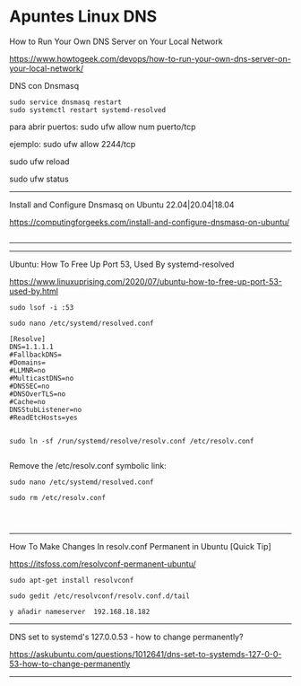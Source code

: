 # Apuntes Linux DNS

How to Run Your Own DNS Server on Your Local Network

https://www.howtogeek.com/devops/how-to-run-your-own-dns-server-on-your-local-network/

DNS con Dnsmasq



~~~
sudo service dnsmasq restart
sudo systemctl restart systemd-resolved

~~~
para abrir puertos:
sudo ufw allow num puerto/tcp

ejemplo:
sudo ufw allow 2244/tcp

sudo ufw reload

sudo ufw status

___
Install and Configure Dnsmasq on Ubuntu 22.04|20.04|18.04

https://computingforgeeks.com/install-and-configure-dnsmasq-on-ubuntu/

~~~

~~~



___




___

Ubuntu: How To Free Up Port 53, Used By systemd-resolved

https://www.linuxuprising.com/2020/07/ubuntu-how-to-free-up-port-53-used-by.html


~~~
sudo lsof -i :53

sudo nano /etc/systemd/resolved.conf

[Resolve]
DNS=1.1.1.1
#FallbackDNS=
#Domains=
#LLMNR=no
#MulticastDNS=no
#DNSSEC=no
#DNSOverTLS=no
#Cache=no
DNSStubListener=no
#ReadEtcHosts=yes


sudo ln -sf /run/systemd/resolve/resolv.conf /etc/resolv.conf


~~~


Remove the /etc/resolv.conf symbolic link:
~~~
sudo nano /etc/systemd/resolved.conf

sudo rm /etc/resolv.conf




~~~





___
How To Make Changes In resolv.conf Permanent in Ubuntu [Quick Tip]

https://itsfoss.com/resolvconf-permanent-ubuntu/


~~~
sudo apt-get install resolvconf

sudo gedit /etc/resolvconf/resolv.conf.d/tail

y añadir nameserver  192.168.18.182

~~~




___

DNS set to systemd's 127.0.0.53 - how to change permanently?

https://askubuntu.com/questions/1012641/dns-set-to-systemds-127-0-0-53-how-to-change-permanently




___




